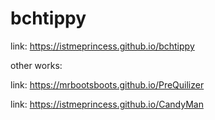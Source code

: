# bchtippy

link: https://istmeprincess.github.io/bchtippy

other works:

link: https://mrbootsboots.github.io/PreQuilizer

link: https://istmeprincess.github.io/CandyMan
